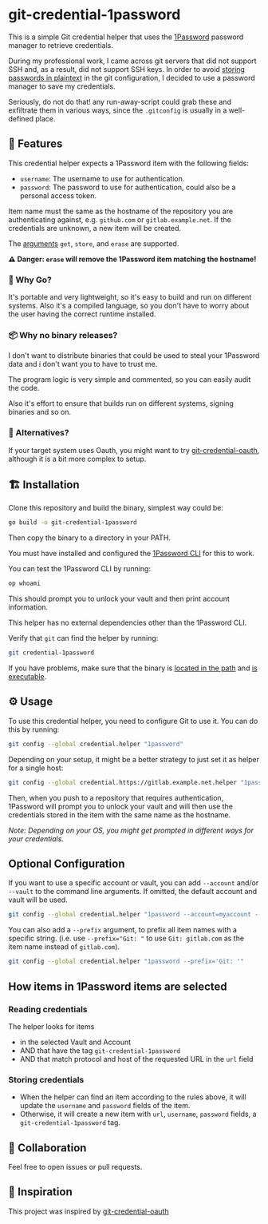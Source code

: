 # git-credential-1password

This is a simple Git credential helper that uses the [1Password](https://1password.com/) password manager to retrieve credentials.

During my professional work, I came across git servers that did not support SSH and, as a result, did not support SSH keys.
In order to avoid [storing passwords in plaintext](https://stackoverflow.com/questions/35942754/how-can-i-save-username-and-password-in-git/35942890#35942890)
in the git configuration, I decided to use a password manager to save my credentials.

Seriously, do not do that! any run-away-script could grab these and exfiltrate them in various ways, since the `.gitconfig` is
usually in a well-defined place.

## 🔐 Features

This credential helper expects a 1Password item with the following fields:

- `username`: The username to use for authentication.
- `password`: The password to use for authentication, could also be a personal access token.

Item name must the same as the hostname of the repository you are authenticating against, e.g. `github.com` or
`gitlab.example.net`. If the credentials are unknown, a new item will be created.

The [arguments](https://git-scm.com/docs/gitcredentials) `get`, `store`, and `erase` are supported.

**⚠️ Danger: `erase` will remove the 1Password item matching the hostname!**

### 🚧 Why Go?

It's portable and very lightweight, so it's easy to build and run on different systems. Also it's a compiled language,
so you don't have to worry about the user having the correct runtime installed.

### 📦 Why no binary releases?

I don't want to distribute binaries that could be used to steal your 1Password data and i don't want you to have to trust me.

The program logic is very simple and commented, so you can easily audit the code.

Also it's effort to ensure that builds run on different systems, signing binaries and so on.

### 🔄 Alternatives?

If your target system uses Oauth, you might want to try [git-credential-oauth](https://github.com/hickford/git-credential-oauth),
although it is a bit more complex to setup.

## 🏗️ Installation

Clone this repository and build the binary, simplest way could be:

```bash
go build -o git-credential-1password
```

Then copy the binary to a directory in your PATH.

You must have installed and configured the [1Password CLI](https://support.1password.com/command-line-getting-started/)
for this to work.

You can test the 1Password CLI by running:

```bash
op whoami
```

This should prompt you to unlock your vault and then print account information.

This helper has no external dependencies other than the 1Password CLI.

Verify that `git` can find the helper by running:

```bash
git credential-1password
```

If you have problems, make sure that the binary is [located in the path](https://superuser.com/a/284351/62691) and
[is executable](https://askubuntu.com/a/229592/18504).

## ⚙️ Usage

To use this credential helper, you need to configure Git to use it. You can do this by running:

```bash
git config --global credential.helper "1password"
```

Depending on your setup, it might be a better strategy to just set it as helper for a single host:

```bash
git config --global credential.https://gitlab.example.net.helper "1password"
```

Then, when you push to a repository that requires authentication, 1Password will prompt you to unlock your vault and will
then use the credentials stored in the item with the same name as the hostname.

*Note: Depending on your OS, you might get prompted in different ways for your credentials.*

## Optional Configuration

If you want to use a specific account or vault, you can add `--account` and/or `--vault` to the command line arguments. If omitted,
the default account and vault will be used.

```bash
git config --global credential.helper "1password --account=myaccount --vault=myvault"
```

You can also add a `--prefix` argument, to prefix all item names with a specific string. (i.e. use `--prefix="Git: "` to use `Git: gitlab.com` as the item name instead of `gitlab.com`).

```bash
git config --global credential.helper "1password --prefix='Git: '"
```

## How items in 1Password items are selected

### Reading credentials

The helper looks for items

- in the selected Vault and Account
- AND that have the tag `git-credential-1password`
- AND that match protocol and host of the requested URL in the `url` field

### Storing credentials

- When the helper can find an item according to the rules above, it will update the `username` and `password` fields of the item.
- Otherwise, it will create a new item with `url`, `username`, `password` fields, a `git-credential-1password` tag.

## 🌳 Collaboration

Feel free to open issues or pull requests.

## 💌 Inspiration

This project was inspired by [git-credential-oauth](https://github.com/hickford/git-credential-oauth)
